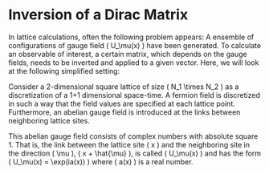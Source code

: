 # Inversion of a Dirac Matrix

In lattice calculations, often the following problem appears: A ensemble of configurations of gauge field \( U_\mu(x) \) have been generated. To calculate an observable of interest, a certain matrix, which depends on the gauge fields, needs to be inverted and applied to a given vector. Here, we will look at the following simplified setting:

Consider a 2-dimensional square lattice of size \( N_1 \times N_2 \) as a discretization of a 1+1 dimensional space-time. A fermion field is discretized in such a way that the field values are specified at each lattice point. Furthermore, an abelian gauge field is introduced at the links between neighboring lattice sites.

This abelian gauge field consists of complex numbers with absolute square 1. That is, the link between the lattice site \( x \) and the neighboring site in the direction \( \mu \), \( x + \hat{\mu} \), is called \( U_\mu(x) \) and has the form \( U_\mu(x) = \exp(ia(x)) \) where \( a(x) \) is a real number.


